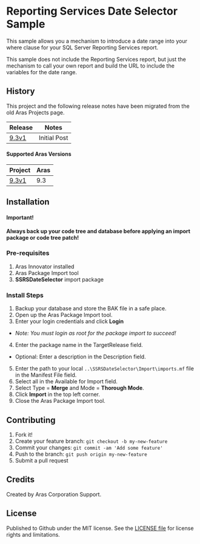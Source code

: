 # Reporting Services Date Selector Sample

This sample allows you a mechanism to introduce a date range into your where clause for your SQL Server Reporting Services report.

This sample does not include the Reporting Services report, but just the mechanism to call your own report and build the URL to include the variables for the date range.

## History

This project and the following release notes have been migrated from the old Aras Projects page.

Release | Notes
--------|--------
[9.3v1](https://github.com/ArasLabs/ssrs-date-selector/releases/tag/9.3v1) | Initial Post

#### Supported Aras Versions

Project | Aras
--------|------
[9.3v1](https://github.com/ArasLabs/ssrs-date-selector/releases/tag/9.3v1) | 9.3

## Installation

#### Important!
**Always back up your code tree and database before applying an import package or code tree patch!**

### Pre-requisites

1. Aras Innovator installed
2. Aras Package Import tool
3. **SSRSDateSelector** import package

### Install Steps

1. Backup your database and store the BAK file in a safe place.
2. Open up the Aras Package Import tool.
3. Enter your login credentials and click **Login**
  * _Note: You must login as root for the package import to succeed!_
4. Enter the package name in the TargetRelease field.
  * Optional: Enter a description in the Description field.
5. Enter the path to your local `..\SSRSDateSelector\Import\imports.mf` file in the Manifest File field.
6. Select all in the Available for Import field.
7. Select Type = **Merge** and Mode = **Thorough Mode**.
8. Click **Import** in the top left corner.
9. Close the Aras Package Import tool.

## Contributing

1. Fork it!
2. Create your feature branch: `git checkout -b my-new-feature`
3. Commit your changes: `git commit -am 'Add some feature'`
4. Push to the branch: `git push origin my-new-feature`
5. Submit a pull request

## Credits

Created by Aras Corporation Support.

## License

Published to Github under the MIT license. See the [LICENSE file](./LICENSE.md) for license rights and limitations.
